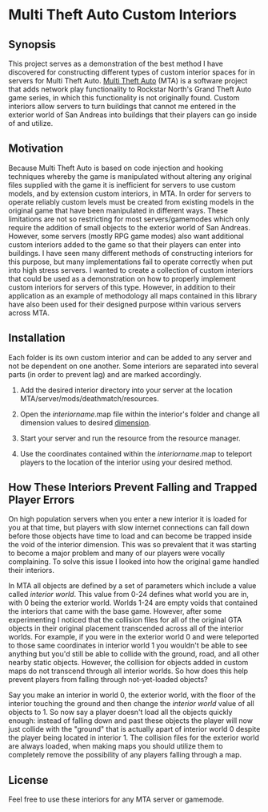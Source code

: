 # Multi Theft Auto Custom Interiors


## Synopsis

This project serves as a demonstration of the best method I have discovered for constructing different types of custom interior spaces for in servers for Multi Theft Auto. [Multi Theft Auto](http://www.multitheftauto.com/) (MTA) is a software project that adds network play functionality to Rockstar North's Grand Theft Auto game series, in which this functionality is not originally found. Custom interiors allow servers to turn buildings that cannot me entered in the exterior world of San Andreas into buildings that their players can go inside of and utilize. 

## Motivation

Because Multi Theft Auto is based on code injection and hooking techniques whereby the game is manipulated without altering any original files supplied with the game it is inefficient for servers to use custom models, and by extension custom interiors, in MTA. In order for servers to operate reliably custom levels must be created from existing models in the original game that have been manipulated in different ways. These limitations are not so restricting for most servers/gamemodes which only require the addition of small objects to the exterior world of San Andreas. However, some servers (mostly RPG game modes) also want additional custom interiors added to the game so that their players can enter into buildings. I have seen many different methods of constructing interiors for this purpose, but many implementations fail to operate correctly when put into high stress servers. I wanted to create a collection of custom interiors that could be used as a demonstration on how to properly implement custom interiors for servers of this type. However, in addition to their application as an example of methodology all maps contained in this library have also been used for their designed purpose within various servers across MTA.

## Installation

Each folder is its own custom interior and can be added to any server and not be dependent on one another. Some interiors are separated into several parts (in order to prevent lag) and are marked accordingly.

1. Add the desired interior directory into your server at the location MTA/server/mods/deathmatch/resources. 

2. Open the _interiorname_.map file within the interior's folder and change all dimension values to desired [dimension](https://wiki.multitheftauto.com/wiki/Dimension).

3. Start your server and run the resource from the resource manager.

4. Use the coordinates contained within the _interiorname_.map to teleport players to the location of the interior using your desired method.


## How These Interiors Prevent Falling and Trapped Player Errors

On high population servers when you enter a new interior it is loaded for you at that time, but players with slow internet connections can fall down before those objects have time to load and can become be trapped inside the void of the interior dimension. This was so prevalent that it was starting to become a major problem and many of our players were vocally complaining. To solve this issue I looked into how the original game handled their interiors. 

In MTA all objects are defined by a set of parameters which include a value called _interior world_. This value from 0-24 defines what world you are in, with 0 being the exterior world. Worlds 1-24 are empty voids that contained the interiors that came with the base game. However, after some experimenting I noticed that the collision files for all of the original GTA objects in their original placement transcended across all of the interior worlds. For example, if you were in the exterior world 0 and were teleported to those same coordinates in interior world 1 you wouldn't be able to see anything but you'd still be able to collide with the ground, road, and all other nearby static objects. However, the collision for objects added in custom maps do not transcend through all interior worlds. So how does this help prevent players from falling through not-yet-loaded objects? 

Say you make an interior in world 0, the exterior world, with the floor of the interior touching the ground and then change the _interior world_ value of all objects to 1. So now say a player doesn't load all the objects quickly enough: instead of falling down and past these objects the player will now just collide with the "ground" that is actually apart of interior world 0 despite the player being located in interior 1. The collision files for the exterior world are always loaded, when making maps you should utilize them to completely remove the possibility of any players falling through a map.  


## License

Feel free to use these interiors for any MTA server or gamemode.
